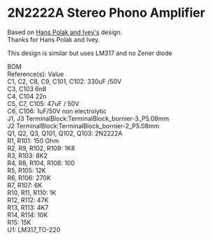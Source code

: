 2N2222A Stereo Phono Amplifier
=======
Based on [Hans Polak and Ivey's](https://www.diyaudio.com/community/threads/2n2222a-phono-preamp.158918/post-6392737) design. <br>
Thanks for Hans Polak and Ivey.

This design is similar but uses LM317 and no Zener diode

BOM <br>
Reference(s): Value <br>
C1, C2, C8, C9, C101, C102: 330uF /50V <br>
C3, C103	6n8 <br>
C4, C104	22n <br>
C5, C7, C105:	47uF / 50V <br>
C6, C106:	1uF/50V non electrolytic <br>
J1, J3	TerminalBlock:TerminalBlock_bornier-3_P5.08mm  <br>
J2	TerminalBlock:TerminalBlock_bornier-2_P5.08mm  <br>
Q1, Q2, Q3, Q101, Q102, Q103:	2N2222A <br>
R1, R101:	150 Ohm <br>
R2, R9, R102, R109:	1K8 <br>
R3, R103:	8K2 <br>
R4, R8, R104, R108:	100 <br>
R5, R105:	12K <br>
R6, R106:	270K <br>
R7, R107:	6K <br>
R10, R11, R110:	1K <br>
R12, R112:	47K <br>
R13, R113:	4K7 <br>
R14, R114:	10K <br>
R15:	15K  <br>
U1:	LM317_TO-220 <cr>


